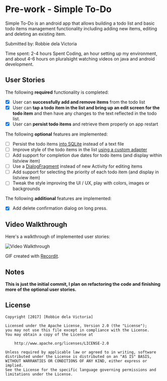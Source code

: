 # Pre-work - Simple To-Do

Simple To-Do is an android app that allows building a todo list and basic todo items management functionality including adding new items, editing and deleting an existing item.

Submitted by: Robbie dela Victoria

Time spent: 2-4 hours Spent Coding, an hour setting up my environment, and about 4-6 hours on pluralsight watching videos on java and android development. 

## User Stories

The following **required** functionality is completed:

* [x] User can **successfully add and remove items** from the todo list
* [x] User can **tap a todo item in the list and bring up an edit screen for the todo item** and then have any changes to the text reflected in the todo list.
* [x] User can **persist todo items** and retrieve them properly on app restart

The following **optional** features are implemented:

* [ ] Persist the todo items [into SQLite](http://guides.codepath.com/android/Persisting-Data-to-the-Device#sqlite) instead of a text file
* [ ] Improve style of the todo items in the list [using a custom adapter](http://guides.codepath.com/android/Using-an-ArrayAdapter-with-ListView)
* [ ] Add support for completion due dates for todo items (and display within listview item)
* [ ] Use a [DialogFragment](http://guides.codepath.com/android/Using-DialogFragment) instead of new Activity for editing items
* [ ] Add support for selecting the priority of each todo item (and display in listview item)
* [ ] Tweak the style improving the UI / UX, play with colors, images or backgrounds

The following **additional** features are implemented:

* [x] Add delete confirmation dialog on long press.

## Video Walkthrough 

Here's a walkthrough of implemented user stories:

<img src='http://i.imgur.com/3loIbc9.gif' title='Video Walkthrough' width='' alt='Video Walkthrough' />

GIF created with [Recordit](http://recordit.co/).

## Notes

**This is just the initial commit, I plan on refactoring the code and finishing more of the optional user stories.**

## License

    Copyright [2017] [Robbie dela Victoria]

    Licensed under the Apache License, Version 2.0 (the "License");
    you may not use this file except in compliance with the License.
    You may obtain a copy of the License at

        http://www.apache.org/licenses/LICENSE-2.0

    Unless required by applicable law or agreed to in writing, software
    distributed under the License is distributed on an "AS IS" BASIS,
    WITHOUT WARRANTIES OR CONDITIONS OF ANY KIND, either express or implied.
    See the License for the specific language governing permissions and
    limitations under the License.

